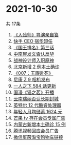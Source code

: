 # 2021-10-30
  共 17条

  <!-- BEGIN -->
  <!-- 最后更新时间:Sat Oct 30 2021 07:10:29 GMT+0000 (Coordinated Universal Time) -->
  1. [《入殓师》导演亲自答](https://www.zhihu.com/search?q=入殓师)
1. [快手 CEO 宿华卸任](https://www.zhihu.com/search?q=快手)
1. [《国王排名》第三话](https://www.zhihu.com/search?q=国王排名)
1. [中南屋发文否认反华](https://www.zhihu.com/search?q=中南屋)
1. [战神设计师入职原神](https://www.zhihu.com/search?q=原神)
1. [北京新增 2 例本土确诊](https://www.zhihu.com/search?q=北京疫情)
1. [《007：无暇赴死》](https://www.zhihu.com/search?q=007)
1. [尼康 Z 9 相机发布](https://www.zhihu.com/search?q=尼康z9)
1. [一人之下 584 话更新](https://www.zhihu.com/search?q=一人之下)
1. [国漫《猫之茗》开播](https://www.zhihu.com/search?q=猫之茗)
1. [云南瑞丽否认长期封城](https://www.zhihu.com/search?q=瑞丽)
1. [英特尔 12 代酷睿处理器](https://www.zhihu.com/search?q=12代酷睿)
1. [年轻人月均储蓄 1624 元](https://www.zhihu.com/search?q=年轻人储蓄)
1. [芒果 tv 存在会员专属广告](https://www.zhihu.com/search?q=芒果tv)
1. [内蒙古新增本土确诊 15 例](https://www.zhihu.com/search?q=内蒙古疫情)
1. [腾讯视频回应会员广告](https://www.zhihu.com/search?q=腾讯视频)
1. [微信屏蔽淘宝购物车链接](https://www.zhihu.com/search?q=淘宝购物车)
  <!-- END -->
  